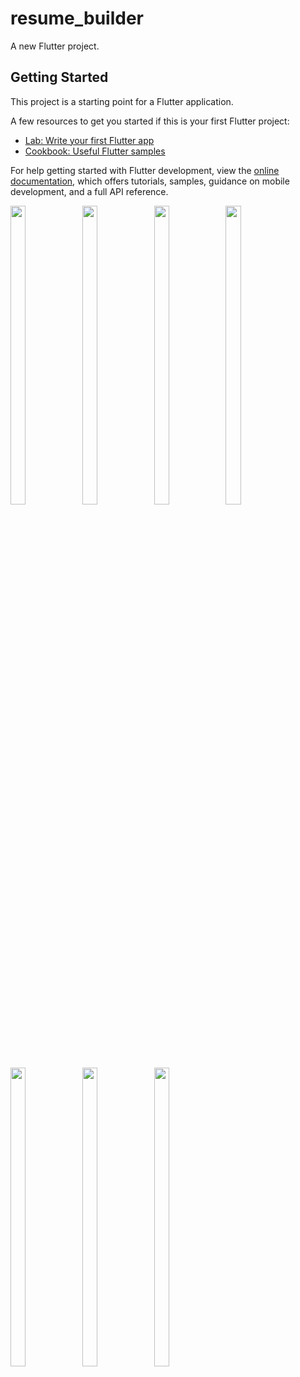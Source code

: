 # resume_builder

A new Flutter project.

## Getting Started

This project is a starting point for a Flutter application.

A few resources to get you started if this is your first Flutter project:

- [Lab: Write your first Flutter app](https://docs.flutter.dev/get-started/codelab)
- [Cookbook: Useful Flutter samples](https://docs.flutter.dev/cookbook)

For help getting started with Flutter development, view the
[online documentation](https://docs.flutter.dev/), which offers tutorials,
samples, guidance on mobile development, and a full API reference.
<p>
  <img src = "https://github.com/Aayush014/resume_builder/assets/133498952/a6c85f3f-62c3-40d4-8535-80fa93a393f3" width=22% height=35%>
  <img src = "https://github.com/Aayush014/resume_builder/assets/133498952/4dd6a91c-ade6-4471-983c-5e277937612c" width=22% height=35%>
  <img src = "https://github.com/Aayush014/resume_builder/assets/133498952/7c8a87e1-0639-492e-b852-ece43318668c" width=22% height=35%>
  <img src = "https://github.com/Aayush014/resume_builder/assets/133498952/a108578c-6b9f-4e45-a43a-33c780ebcb08" width=22% height=35%>
</p>
<p>
  <img src = "https://github.com/Aayush014/resume_builder/assets/133498952/285bc810-15c7-4520-a7ec-2bd472f995f8" width=22% height=35%>
  <img src = "https://github.com/Aayush014/resume_builder/assets/133498952/030a90e8-6c2d-41a7-b1fa-879475fd36db" width=22% height=35%>
  <img src = "https://github.com/Aayush014/resume_builder/assets/133498952/d86b7576-eee6-44ff-86f5-9eacd529c733" width=22% height=35%>
</p>
